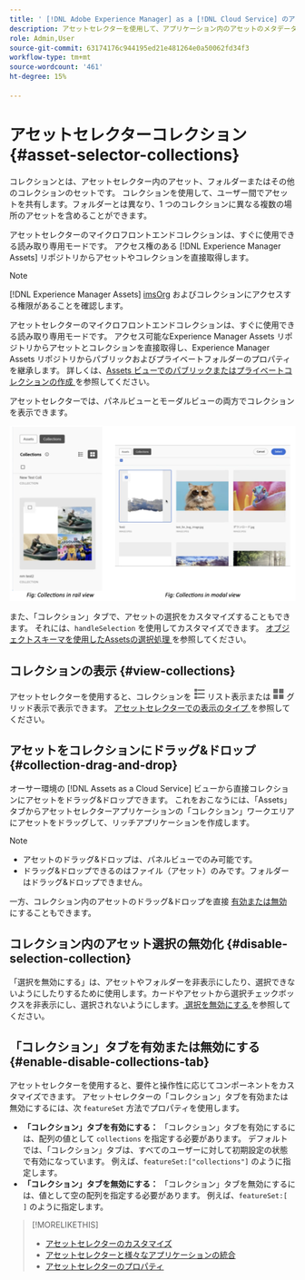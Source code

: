 ```yaml
---
title: ' [!DNL Adobe Experience Manager] as a [!DNL Cloud Service] のアセットセレクター'
description: アセットセレクターを使用して、アプリケーション内のアセットのメタデータとレンディションを検索および取得します。
role: Admin,User
source-git-commit: 63174176c944195ed21e481264e0a50062fd34f3
workflow-type: tm+mt
source-wordcount: '461'
ht-degree: 15%

---
```



# アセットセレクターコレクション {#asset-selector-collections}

コレクションとは、アセットセレクター内のアセット、フォルダーまたはその他のコレクションのセットです。 コレクションを使用して、ユーザー間でアセットを共有します。フォルダーとは異なり、1 つのコレクションに異なる複数の場所のアセットを含めることができます。

アセットセレクターのマイクロフロントエンドコレクションは、すぐに使用できる読み取り専用モードです。 アクセス権のある [!DNL Experience Manager Assets] リポジトリからアセットやコレクションを直接取得します。

>[!NOTE]
>
>[!DNL Experience Manager Assets] [imsOrg](/help/assets/asset-selector-properties.md) およびコレクションにアクセスする権限があることを確認します。

アセットセレクターのマイクロフロントエンドコレクションは、すぐに使用できる読み取り専用モードです。 アクセス可能なExperience Manager Assets リポジトリからアセットとコレクションを直接取得し、Experience Manager Assets リポジトリからパブリックおよびプライベートフォルダーのプロパティを継承します。 詳しくは、[Assets ビューでのパブリックまたはプライベートコレクションの作成 ](/help/assets/manage-collections-assets-view.md#create-collection) を参照してください。

アセットセレクターでは、パネルビューとモーダルビューの両方でコレクションを表示できます。

![ パネルビューのコレクション ](assets/collections-rail-modal-view.png)

<!--
Additionally, you can [customize](/help/assets/asset-selector-customization.md) the `featureSet` property to enable or disable collections in Asset Selector. See [enable or disable Collections tab](#enable-disable-collections-tab).-->

また、「コレクション」タブで、アセットの選択をカスタマイズすることもできます。 それには、`handleSelection` を使用してカスタマイズできます。 [ オブジェクトスキーマを使用したAssetsの選択処理 ](/help/assets/asset-selector-customization.md#handling-selection) を参照してください。

## コレクションの表示 {#view-collections}

アセットセレクターを使用すると、コレクションを ![ リスト表示 ](assets/do-not-localize/list-view.png) リスト表示または ![ グリッド表示 ](assets/do-not-localize/grid-view.png) グリッド表示で表示できます。 [ アセットセレクターでの表示のタイプ ](overview-asset-selector.md#types-of-view) を参照してください。

## アセットをコレクションにドラッグ&amp;ドロップ {#collection-drag-and-drop}

オーサー環境の [!DNL Assets as a Cloud Service] ビューから直接コレクションにアセットをドラッグ&amp;ドロップできます。 これをおこなうには、「Assets」タブからアセットセレクターアプリケーションの「コレクション」ワークエリアにアセットをドラッグして、リッチアプリケーションを作成します。

>[!NOTE]
>
>* アセットのドラッグ&amp;ドロップは、パネルビューでのみ可能です。
>* ドラッグ&amp;ドロップできるのはファイル（アセット）のみです。フォルダーはドラッグ&amp;ドロップできません。

一方、コレクション内のアセットのドラッグ&amp;ドロップを直接 [ 有効または無効 ](asset-selector-customization.md#enable-disable-drag-and-drop) にすることもできます。

## コレクション内のアセット選択の無効化 {#disable-selection-collection}

「選択を無効にする」は、アセットやフォルダーを非表示にしたり、選択できないようにしたりするために使用します。カードやアセットから選択チェックボックスを非表示にし、選択されないようにします。[ 選択を無効にする ](/help/assets/asset-selector-customization.md#disable-selection) を参照してください。

## 「コレクション」タブを有効または無効にする {#enable-disable-collections-tab}

アセットセレクターを使用すると、要件と操作性に応じてコンポーネントをカスタマイズできます。 アセットセレクターの「コレクション」タブを有効または無効にするには、次 `featureSet` 方法でプロパティを使用します。

* **「コレクション」タブを有効にする：** 「コレクション」タブを有効にするには、配列の値として `collections` を指定する必要があります。 デフォルトでは、「コレクション」タブは、すべてのユーザーに対して初期設定の状態で有効になっています。 例えば、`featureSet:["collections"]` のように指定します。
* **「コレクション」タブを無効にする：** 「コレクション」タブを無効にするには、値として空の配列を指定する必要があります。 例えば、`featureSet:[ ]` のように指定します。

>[!MORELIKETHIS]
>
>* [ アセットセレクターのカスタマイズ ](/help/assets/asset-selector-customization.md)
>* [ アセットセレクターと様々なアプリケーションの統合 ](/help/assets/integrate-asset-selector.md)
>* [ アセットセレクターのプロパティ ](/help/assets/asset-selector-properties.md)

